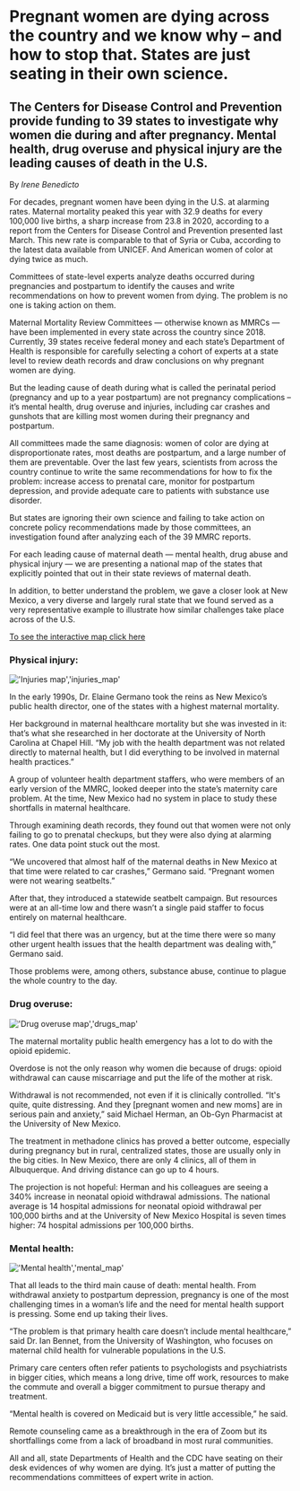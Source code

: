 # Pregnant women are dying across the country and we know why – and how to stop that. States are just seating in their own science.    

## The Centers for Disease Control and Prevention provide funding to 39 states to investigate why women die during and after pregnancy. Mental health, drug overuse and physical injury are the leading causes of death in the U.S.


By *Irene Benedicto*

For decades, pregnant women have been dying in the U.S. at alarming rates. Maternal mortality peaked this year with 32.9 deaths for every 100,000 live births, a sharp increase from 23.8 in 2020, according to a report from the Centers for Disease Control and Prevention presented last March. This new rate is comparable to that of Syria or Cuba, according to the latest data available from UNICEF. And American women of color at dying twice as much. 

Committees of state-level experts analyze deaths occurred during pregnancies and postpartum to identify the causes and write recommendations on how to prevent women from dying. The problem is no one is taking action on them.

Maternal Mortality Review Committees — otherwise known as MMRCs — have been implemented in every state across the country since 2018. Currently, 39 states receive federal money and each state’s Department of Health is responsible for carefully selecting a cohort of experts at a state level to review death records and draw conclusions on why pregnant women are dying. 

But the leading cause of death during what is called the perinatal period (pregnancy and up to a year postpartum) are not pregnancy complications – it’s mental health, drug overuse and injuries, including car crashes and gunshots that are killing most women during their pregnancy and postpartum. 

All committees made the same diagnosis: women of color are dying at disproportionate rates, most deaths are postpartum, and a large number of them are preventable. Over the last few years, scientists from across the country continue to write the same recommendations for how to fix the problem: increase access to prenatal care, monitor for postpartum depression, and provide adequate care to patients with substance use disorder.   

But states are ignoring their own science and failing to take action on concrete policy recommendations made by those committees, an investigation found after analyzing each of the 39 MMRC reports. 

For each leading cause of maternal death — mental health, drug abuse and physical injury — we are presenting a national map of the states that explicitly pointed that out in their state reviews of maternal death. 

In addition, to better understand the problem, we gave a closer look at New Mexico, a very diverse and largely rural state that we found served as a very representative example to illustrate how similar challenges take place across of the U.S.

[To see the interactive map click here](https://datawrapper.dwcdn.net/7pSkF/2/)



### Physical injury:

!['Injuries map','injuries_map'](/injuries_map.png)


In the early 1990s, Dr. Elaine Germano took the reins as New Mexico’s public health director, one of the states with a highest maternal mortality. 

Her background in maternal healthcare mortality but she was invested in it: that’s what she researched in her doctorate at the University of North Carolina at Chapel Hill. “My job with the health department was not related directly to maternal health, but I did everything to be involved in maternal health practices.”

A group of volunteer health department staffers, who were members of an early version of the MMRC, looked deeper into the state’s maternity care problem. At the time, New Mexico had no system in place to study these shortfalls in maternal healthcare.

Through examining death records, they found out that women were not only failing to go to prenatal checkups, but they were also dying at alarming rates. One data point stuck out the most.

“We uncovered that almost half of the maternal deaths in New Mexico at that time were related to car crashes,” Germano said. “Pregnant women were not wearing seatbelts.”

After that, they introduced a statewide seatbelt campaign. But resources were at an all-time low and there wasn’t a single paid staffer to focus entirely on maternal healthcare. 

“I did feel that there was an urgency, but at the time there were so many other urgent health issues that the health department was dealing with,” Germano said. 

Those problems were, among others, substance abuse, continue to plague the whole country to the day. 

### Drug overuse: 

!['Drug overuse map','drugs_map'](/drugs_map.png)

The maternal mortality public health emergency has a lot to do with the opioid epidemic. 

Overdose is not the only reason why women die because of drugs: opioid withdrawal can cause miscarriage and put the life of the mother at risk.

Withdrawal is not recommended, not even if it is clinically controlled. “It's quite, quite distressing. And they [pregnant women and new moms] are in serious pain and anxiety,” said Michael Herman, an Ob-Gyn Pharmacist at the University of New Mexico.

The treatment in methadone clinics has proved a better outcome, especially during pregnancy but in rural, centralized states, those are usually only in the big cities. In New Mexico, there are only 4 clinics, all of them in Albuquerque. And driving distance can go up to 4 hours.

The projection is not hopeful: Herman and his colleagues are seeing a 340% increase in neonatal opioid withdrawal admissions. The national average is 14 hospital admissions for neonatal opioid withdrawal per 100,000 births and at the University of New Mexico Hospital is seven times higher: 74 hospital admissions per 100,000 births.

### Mental health:

!['Mental health','mental_map'](/mental_map.png)

That all leads to the third main cause of death: mental health. From withdrawal anxiety to postpartum depression, pregnancy is one of the most challenging times in a woman’s life and the need for mental health support is pressing. Some end up taking their lives.  

“The problem is that primary health care doesn’t include mental healthcare,” said Dr. Ian Bennet, from the University of Washington, who focuses on maternal child health for vulnerable populations in the U.S.

Primary care centers often refer patients to psychologists and psychiatrists in bigger cities, which means a long drive, time off work, resources to make the commute and overall a bigger commitment to pursue therapy and treatment.

“Mental health is covered on Medicaid but is very little accessible,” he said. 

Remote counseling came as a breakthrough in the era of Zoom but its shortfallings come from a lack of broadband in most rural communities.

All and all, state Departments of Health and the CDC have seating on their desk evidences of why women are dying. It’s just a matter of putting the recommendations committees of expert write in action. 


